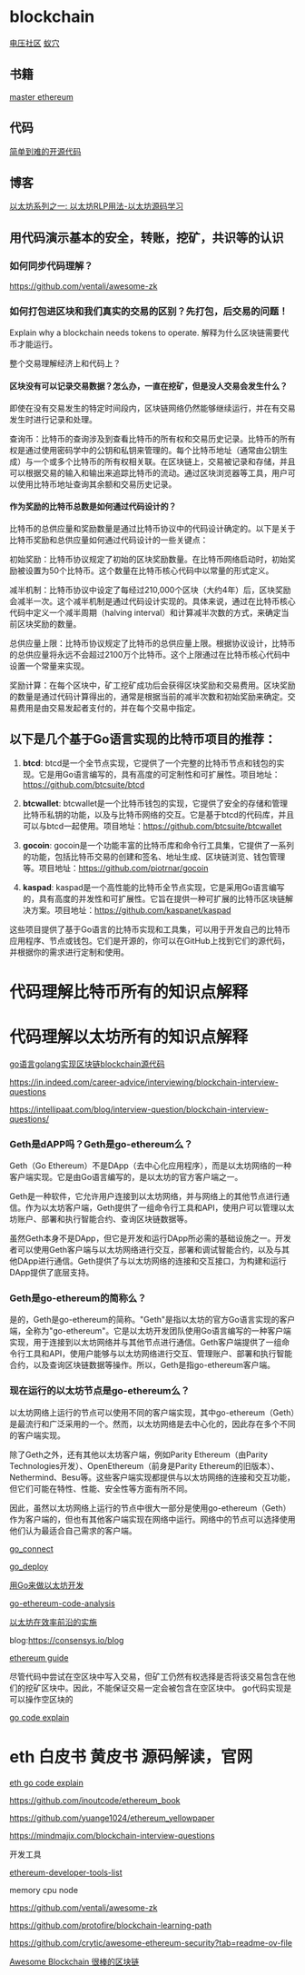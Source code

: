 # blockchain

[电压社区](https://eleduck.com/)
[蚁穴](https://antcave.club/)



























## 书籍
[master ethereum](https://github.com/ethereumbook/ethereumbook/blob/develop/01what-is.asciidoc)



## 代码
[简单到难的开源代码](https://zhuanlan.zhihu.com/p/91114121)


## 博客
[以太坊系列之一: 以太坊RLP用法-以太坊源码学习](https://www.cnblogs.com/baizx/p/6928622.html)



## 用代码演示基本的安全，转账，挖矿，共识等的认识



### 如何同步代码理解？



https://github.com/ventali/awesome-zk



### 如何打包进区块和我们真实的交易的区别？先打包，后交易的问题！

Explain why a blockchain needs tokens to operate.
解释为什么区块链需要代币才能运行。

整个交易理解经济上和代码上？



#### 区块没有可以记录交易数据？怎么办，一直在挖矿，但是没人交易会发生什么？

即使在没有交易发生的特定时间段内，区块链网络仍然能够继续运行，并在有交易发生时进行记录和处理。

查询币：比特币的查询涉及到查看比特币的所有权和交易历史记录。比特币的所有权是通过使用密码学中的公钥和私钥来管理的。每个比特币地址（通常由公钥生成）与一个或多个比特币的所有权相关联。在区块链上，交易被记录和存储，并且可以根据交易的输入和输出来追踪比特币的流动。通过区块浏览器等工具，用户可以使用比特币地址查询其余额和交易历史记录。


#### 作为奖励的比特币总数是如何通过代码设计的？

比特币的总供应量和奖励数量是通过比特币协议中的代码设计确定的。以下是关于比特币奖励和总供应量如何通过代码设计的一些关键点：

初始奖励：比特币协议规定了初始的区块奖励数量。在比特币网络启动时，初始奖励被设置为50个比特币。这个数量在比特币核心代码中以常量的形式定义。

减半机制：比特币协议中设定了每经过210,000个区块（大约4年）后，区块奖励会减半一次。这个减半机制是通过代码设计实现的。具体来说，通过在比特币核心代码中定义一个减半周期（halving interval）和计算减半次数的方式，来确定当前区块奖励的数量。

总供应量上限：比特币协议规定了比特币的总供应量上限。根据协议设计，比特币的总供应量将永远不会超过2100万个比特币。这个上限通过在比特币核心代码中设置一个常量来实现。

奖励计算：在每个区块中，矿工挖矿成功后会获得区块奖励和交易费用。区块奖励的数量是通过代码计算得出的，通常是根据当前的减半次数和初始奖励来确定。交易费用是由交易发起者支付的，并在每个交易中指定。



## 以下是几个基于Go语言实现的比特币项目的推荐：


1. **btcd**: btcd是一个全节点实现，它提供了一个完整的比特币节点和钱包的实现。它是用Go语言编写的，具有高度的可定制性和可扩展性。项目地址：https://github.com/btcsuite/btcd

2. **btcwallet**: btcwallet是一个比特币钱包的实现，它提供了安全的存储和管理比特币私钥的功能，以及与比特币网络的交互。它是基于btcd的代码库，并且可以与btcd一起使用。项目地址：https://github.com/btcsuite/btcwallet

3. **gocoin**: gocoin是一个功能丰富的比特币库和命令行工具集，它提供了一系列的功能，包括比特币交易的创建和签名、地址生成、区块链浏览、钱包管理等。项目地址：https://github.com/piotrnar/gocoin

4. **kaspad**: kaspad是一个高性能的比特币全节点实现，它是采用Go语言编写的，具有高度的并发性和可扩展性。它旨在提供一种可扩展的比特币区块链解决方案。项目地址：https://github.com/kaspanet/kaspad

这些项目提供了基于Go语言的比特币实现和工具集，可以用于开发自己的比特币应用程序、节点或钱包。它们是开源的，你可以在GitHub上找到它们的源代码，并根据你的需求进行定制和使用。



# 代码理解比特币所有的知识点解释


# 代码理解以太坊所有的知识点解释
[go语言golang实现区块链blockchain源代码](https://zhuanlan.zhihu.com/p/91114121)

https://in.indeed.com/career-advice/interviewing/blockchain-interview-questions

https://intellipaat.com/blog/interview-question/blockchain-interview-questions/

### Geth是dAPP吗？Geth是go-ethereum么？

Geth（Go Ethereum）不是DApp（去中心化应用程序），而是以太坊网络的一种客户端实现。它是由Go语言编写的，是以太坊的官方客户端之一。

Geth是一种软件，它允许用户连接到以太坊网络，并与网络上的其他节点进行通信。作为以太坊客户端，Geth提供了一组命令行工具和API，使用户可以管理以太坊账户、部署和执行智能合约、查询区块链数据等。

虽然Geth本身不是DApp，但它是开发和运行DApp所必需的基础设施之一。开发者可以使用Geth客户端与以太坊网络进行交互，部署和调试智能合约，以及与其他DApp进行通信。Geth提供了与以太坊网络的连接和交互接口，为构建和运行DApp提供了底层支持。



### Geth是go-ethereum的简称么？
是的，Geth是go-ethereum的简称。"Geth"是指以太坊的官方Go语言实现的客户端，全称为"go-ethereum"。它是以太坊开发团队使用Go语言编写的一种客户端实现，用于连接到以太坊网络并与其他节点进行通信。Geth客户端提供了一组命令行工具和API，使用户能够与以太坊网络进行交互、管理账户、部署和执行智能合约，以及查询区块链数据等操作。所以，Geth是指go-ethereum客户端。




### 现在运行的以太坊节点是go-ethereum么？

以太坊网络上运行的节点可以使用不同的客户端实现，其中go-ethereum（Geth）是最流行和广泛采用的一个。然而，以太坊网络是去中心化的，因此存在多个不同的客户端实现。

除了Geth之外，还有其他以太坊客户端，例如Parity Ethereum（由Parity Technologies开发）、OpenEthereum（前身是Parity Ethereum的旧版本）、Nethermind、Besu等。这些客户端实现都提供与以太坊网络的连接和交互功能，但它们可能在特性、性能、安全性等方面有所不同。

因此，虽然以太坊网络上运行的节点中很大一部分是使用go-ethereum（Geth）作为客户端的，但也有其他客户端实现在网络中运行。网络中的节点可以选择使用他们认为最适合自己需求的客户端。

[go_connect](https://www.youtube.com/watch?v=-7uChuO_VzM)

[go_deploy](https://github.com/what-the-func/golang-ethereum-deploy-contract/tree/master)


[用Go来做以太坊开发](https://goethereumbook.org/zh/)

[go-ethereum-code-analysis](https://github.com/ZtesoftCS/go-ethereum-code-analysis)


[以太坊在效率前沿的实施](https://github.com/ledgerwatch/erigon)

blog:https://consensys.io/blog

[ethereum guide](https://ethereum.org/zh/developers/docs)


尽管代码中尝试在空区块中写入交易，但矿工仍然有权选择是否将该交易包含在他们的挖矿区块中。因此，不能保证交易一定会被包含在空区块中。
go代码实现是可以操作空区块的

[go code explain](https://github.com/ZtesoftCS/go-ethereum-code-analysis/blob/master/a%E9%BB%84%E7%9A%AE%E4%B9%A6%E9%87%8C%E9%9D%A2%E5%87%BA%E7%8E%B0%E7%9A%84%E6%89%80%E6%9C%89%E7%9A%84%E7%AC%A6%E5%8F%B7%E7%B4%A2%E5%BC%95.md)










# eth 白皮书 黄皮书  源码解读，官网
[eth go code explain](https://github.com/ZtesoftCS/go-ethereum-code-analysis/blob/master/a%E9%BB%84%E7%9A%AE%E4%B9%A6%E9%87%8C%E9%9D%A2%E5%87%BA%E7%8E%B0%E7%9A%84%E6%89%80%E6%9C%89%E7%9A%84%E7%AC%A6%E5%8F%B7%E7%B4%A2%E5%BC%95.md)


https://github.com/inoutcode/ethereum_book

https://github.com/yuange1024/ethereum_yellowpaper

























https://mindmajix.com/blockchain-interview-questions







开发工具

[ethereum-developer-tools-list](https://github.com/ConsenSys/ethereum-developer-tools-list)


memory
cpu
node



https://github.com/ventali/awesome-zk

https://github.com/protofire/blockchain-learning-path

https://github.com/crytic/awesome-ethereum-security?tab=readme-ov-file


[Awesome Blockchain 很棒的区块链](https://github.com/yjjnls/awesome-blockchain?tab=readme-ov-file)


